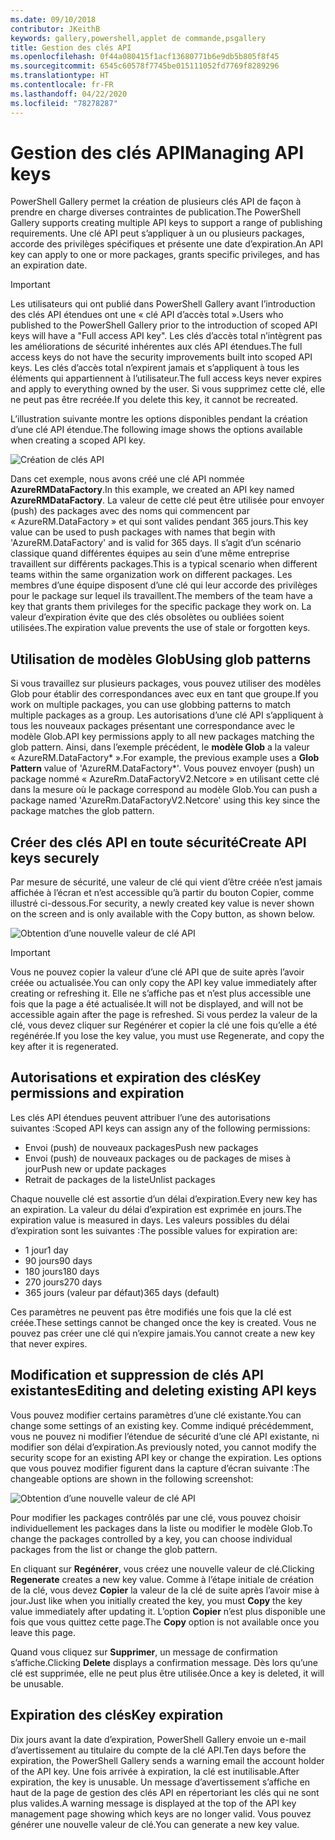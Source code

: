 ```yaml
---
ms.date: 09/10/2018
contributor: JKeithB
keywords: gallery,powershell,applet de commande,psgallery
title: Gestion des clés API
ms.openlocfilehash: 0f44a080415f1acf13680771b6e9db5b805f8f45
ms.sourcegitcommit: 6545c60578f7745be015111052fd7769f8289296
ms.translationtype: HT
ms.contentlocale: fr-FR
ms.lasthandoff: 04/22/2020
ms.locfileid: "78278287"
---
```

# <a name="managing-api-keys"></a><span data-ttu-id="09400-103">Gestion des clés API</span><span class="sxs-lookup"><span data-stu-id="09400-103">Managing API keys</span></span>

<span data-ttu-id="09400-104">PowerShell Gallery permet la création de plusieurs clés API de façon à prendre en charge diverses contraintes de publication.</span><span class="sxs-lookup"><span data-stu-id="09400-104">The PowerShell Gallery supports creating multiple API keys to support a range of publishing requirements.</span></span> <span data-ttu-id="09400-105">Une clé API peut s’appliquer à un ou plusieurs packages, accorde des privilèges spécifiques et présente une date d’expiration.</span><span class="sxs-lookup"><span data-stu-id="09400-105">An API key can apply to one or more packages, grants specific privileges, and has an expiration date.</span></span>

> [!IMPORTANT]
> <span data-ttu-id="09400-106">Les utilisateurs qui ont publié dans PowerShell Gallery avant l’introduction des clés API étendues ont une « clé API d’accès total ».</span><span class="sxs-lookup"><span data-stu-id="09400-106">Users who published to the PowerShell Gallery prior to the introduction of scoped API keys will have a "Full access API key".</span></span> <span data-ttu-id="09400-107">Les clés d’accès total n’intègrent pas les améliorations de sécurité inhérentes aux clés API étendues.</span><span class="sxs-lookup"><span data-stu-id="09400-107">The full access keys do not have the security improvements built into scoped API keys.</span></span> <span data-ttu-id="09400-108">Les clés d’accès total n’expirent jamais et s’appliquent à tous les éléments qui appartiennent à l’utilisateur.</span><span class="sxs-lookup"><span data-stu-id="09400-108">The full access keys never expires and apply to everything owned by the user.</span></span> <span data-ttu-id="09400-109">Si vous supprimez cette clé, elle ne peut pas être recréée.</span><span class="sxs-lookup"><span data-stu-id="09400-109">If you delete this key, it cannot be recreated.</span></span>

<span data-ttu-id="09400-110">L’illustration suivante montre les options disponibles pendant la création d’une clé API étendue.</span><span class="sxs-lookup"><span data-stu-id="09400-110">The following image shows the options available when creating a scoped API key.</span></span>

![Création de clés API](media/creating-APIkeys/PSGallery_KeyScoped.png)

<span data-ttu-id="09400-112">Dans cet exemple, nous avons créé une clé API nommée **AzureRMDataFactory**.</span><span class="sxs-lookup"><span data-stu-id="09400-112">In this example, we created an API key named **AzureRMDataFactory**.</span></span> <span data-ttu-id="09400-113">La valeur de cette clé peut être utilisée pour envoyer (push) des packages avec des noms qui commencent par « AzureRM.DataFactory » et qui sont valides pendant 365 jours.</span><span class="sxs-lookup"><span data-stu-id="09400-113">This key value can be used to push packages with names that begin with 'AzureRM.DataFactory' and is valid for 365 days.</span></span> <span data-ttu-id="09400-114">Il s’agit d’un scénario classique quand différentes équipes au sein d’une même entreprise travaillent sur différents packages.</span><span class="sxs-lookup"><span data-stu-id="09400-114">This is a typical scenario when different teams within the same organization work on different packages.</span></span> <span data-ttu-id="09400-115">Les membres d’une équipe disposent d’une clé qui leur accorde des privilèges pour le package sur lequel ils travaillent.</span><span class="sxs-lookup"><span data-stu-id="09400-115">The members of the team have a key that grants them privileges for the specific package they work on.</span></span>
<span data-ttu-id="09400-116">La valeur d’expiration évite que des clés obsolètes ou oubliées soient utilisées.</span><span class="sxs-lookup"><span data-stu-id="09400-116">The expiration value prevents the use of stale or forgotten keys.</span></span>

## <a name="using-glob-patterns"></a><span data-ttu-id="09400-117">Utilisation de modèles Glob</span><span class="sxs-lookup"><span data-stu-id="09400-117">Using glob patterns</span></span>

<span data-ttu-id="09400-118">Si vous travaillez sur plusieurs packages, vous pouvez utiliser des modèles Glob pour établir des correspondances avec eux en tant que groupe.</span><span class="sxs-lookup"><span data-stu-id="09400-118">If you work on multiple packages, you can use globbing patterns to match multiple packages as a group.</span></span> <span data-ttu-id="09400-119">Les autorisations d’une clé API s’appliquent à tous les nouveaux packages présentant une correspondance avec le modèle Glob.</span><span class="sxs-lookup"><span data-stu-id="09400-119">API key permissions apply to all new packages matching the glob pattern.</span></span> <span data-ttu-id="09400-120">Ainsi, dans l’exemple précédent, le **modèle Glob** a la valeur « AzureRM.DataFactory\* ».</span><span class="sxs-lookup"><span data-stu-id="09400-120">For example, the previous example uses a **Glob Pattern** value of 'AzureRM.DataFactory\*'.</span></span> <span data-ttu-id="09400-121">Vous pouvez envoyer (push) un package nommé « AzureRm.DataFactoryV2.Netcore » en utilisant cette clé dans la mesure où le package correspond au modèle Glob.</span><span class="sxs-lookup"><span data-stu-id="09400-121">You can push a package named 'AzureRm.DataFactoryV2.Netcore' using this key since the package matches the glob pattern.</span></span>

## <a name="create-api-keys-securely"></a><span data-ttu-id="09400-122">Créer des clés API en toute sécurité</span><span class="sxs-lookup"><span data-stu-id="09400-122">Create API keys securely</span></span>

<span data-ttu-id="09400-123">Par mesure de sécurité, une valeur de clé qui vient d’être créée n’est jamais affichée à l’écran et n’est accessible qu’à partir du bouton Copier, comme illustré ci-dessous.</span><span class="sxs-lookup"><span data-stu-id="09400-123">For security, a newly created key value is never shown on the screen and is only available with the Copy button, as shown below.</span></span>

![Obtention d’une nouvelle valeur de clé API](media/creating-APIkeys/PSGallery_CopyCreatedKey.png)

> [!IMPORTANT]
> <span data-ttu-id="09400-125">Vous ne pouvez copier la valeur d’une clé API que de suite après l’avoir créée ou actualisée.</span><span class="sxs-lookup"><span data-stu-id="09400-125">You can only copy the API key value immediately after creating or refreshing it.</span></span> <span data-ttu-id="09400-126">Elle ne s’affiche pas et n’est plus accessible une fois que la page a été actualisée.</span><span class="sxs-lookup"><span data-stu-id="09400-126">It will not be displayed, and will not be accessible again after the page is refreshed.</span></span> <span data-ttu-id="09400-127">Si vous perdez la valeur de la clé, vous devez cliquer sur Regénérer et copier la clé une fois qu’elle a été regénérée.</span><span class="sxs-lookup"><span data-stu-id="09400-127">If you lose the key value, you must use Regenerate, and copy the key after it is regenerated.</span></span>

## <a name="key-permissions-and-expiration"></a><span data-ttu-id="09400-128">Autorisations et expiration des clés</span><span class="sxs-lookup"><span data-stu-id="09400-128">Key permissions and expiration</span></span>

<span data-ttu-id="09400-129">Les clés API étendues peuvent attribuer l’une des autorisations suivantes :</span><span class="sxs-lookup"><span data-stu-id="09400-129">Scoped API keys can assign any of the following permissions:</span></span>

- <span data-ttu-id="09400-130">Envoi (push) de nouveaux packages</span><span class="sxs-lookup"><span data-stu-id="09400-130">Push new packages</span></span>
- <span data-ttu-id="09400-131">Envoi (push) de nouveaux packages ou de packages de mises à jour</span><span class="sxs-lookup"><span data-stu-id="09400-131">Push new or update packages</span></span>
- <span data-ttu-id="09400-132">Retrait de packages de la liste</span><span class="sxs-lookup"><span data-stu-id="09400-132">Unlist packages</span></span>

<span data-ttu-id="09400-133">Chaque nouvelle clé est assortie d’un délai d’expiration.</span><span class="sxs-lookup"><span data-stu-id="09400-133">Every new key has an expiration.</span></span> <span data-ttu-id="09400-134">La valeur du délai d’expiration est exprimée en jours.</span><span class="sxs-lookup"><span data-stu-id="09400-134">The expiration value is measured in days.</span></span> <span data-ttu-id="09400-135">Les valeurs possibles du délai d’expiration sont les suivantes :</span><span class="sxs-lookup"><span data-stu-id="09400-135">The possible values for expiration are:</span></span>

- <span data-ttu-id="09400-136">1 jour</span><span class="sxs-lookup"><span data-stu-id="09400-136">1 day</span></span>
- <span data-ttu-id="09400-137">90 jours</span><span class="sxs-lookup"><span data-stu-id="09400-137">90 days</span></span>
- <span data-ttu-id="09400-138">180 jours</span><span class="sxs-lookup"><span data-stu-id="09400-138">180 days</span></span>
- <span data-ttu-id="09400-139">270 jours</span><span class="sxs-lookup"><span data-stu-id="09400-139">270 days</span></span>
- <span data-ttu-id="09400-140">365 jours (valeur par défaut)</span><span class="sxs-lookup"><span data-stu-id="09400-140">365 days (default)</span></span>

<span data-ttu-id="09400-141">Ces paramètres ne peuvent pas être modifiés une fois que la clé est créée.</span><span class="sxs-lookup"><span data-stu-id="09400-141">These settings cannot be changed once the key is created.</span></span> <span data-ttu-id="09400-142">Vous ne pouvez pas créer une clé qui n’expire jamais.</span><span class="sxs-lookup"><span data-stu-id="09400-142">You cannot create a new key that never expires.</span></span>

## <a name="editing-and-deleting-existing-api-keys"></a><span data-ttu-id="09400-143">Modification et suppression de clés API existantes</span><span class="sxs-lookup"><span data-stu-id="09400-143">Editing and deleting existing API keys</span></span>

<span data-ttu-id="09400-144">Vous pouvez modifier certains paramètres d’une clé existante.</span><span class="sxs-lookup"><span data-stu-id="09400-144">You can change some settings of an existing key.</span></span> <span data-ttu-id="09400-145">Comme indiqué précédemment, vous ne pouvez ni modifier l’étendue de sécurité d’une clé API existante, ni modifier son délai d’expiration.</span><span class="sxs-lookup"><span data-stu-id="09400-145">As previously noted, you cannot modify the security scope for an existing API key or change the expiration.</span></span> <span data-ttu-id="09400-146">Les options que vous pouvez modifier figurent dans la capture d’écran suivante :</span><span class="sxs-lookup"><span data-stu-id="09400-146">The changeable options are shown in the following screenshot:</span></span>

![Obtention d’une nouvelle valeur de clé API](media/creating-APIkeys/PSGallery_EditAPIKey.png)

<span data-ttu-id="09400-148">Pour modifier les packages contrôlés par une clé, vous pouvez choisir individuellement les packages dans la liste ou modifier le modèle Glob.</span><span class="sxs-lookup"><span data-stu-id="09400-148">To change the packages controlled by a key, you can choose individual packages from the list or change the glob pattern.</span></span>

<span data-ttu-id="09400-149">En cliquant sur **Regénérer**, vous créez une nouvelle valeur de clé.</span><span class="sxs-lookup"><span data-stu-id="09400-149">Clicking **Regenerate** creates a new key value.</span></span> <span data-ttu-id="09400-150">Comme à l’étape initiale de création de la clé, vous devez **Copier** la valeur de la clé de suite après l’avoir mise à jour.</span><span class="sxs-lookup"><span data-stu-id="09400-150">Just like when you initially created the key, you must **Copy** the key value immediately after updating it.</span></span> <span data-ttu-id="09400-151">L’option **Copier** n’est plus disponible une fois que vous quittez cette page.</span><span class="sxs-lookup"><span data-stu-id="09400-151">The **Copy** option is not available once you leave this page.</span></span>

<span data-ttu-id="09400-152">Quand vous cliquez sur **Supprimer**, un message de confirmation s’affiche.</span><span class="sxs-lookup"><span data-stu-id="09400-152">Clicking **Delete** displays a confirmation message.</span></span> <span data-ttu-id="09400-153">Dès lors qu’une clé est supprimée, elle ne peut plus être utilisée.</span><span class="sxs-lookup"><span data-stu-id="09400-153">Once a key is deleted, it will be unusable.</span></span>

## <a name="key-expiration"></a><span data-ttu-id="09400-154">Expiration des clés</span><span class="sxs-lookup"><span data-stu-id="09400-154">Key expiration</span></span>

<span data-ttu-id="09400-155">Dix jours avant la date d’expiration, PowerShell Gallery envoie un e-mail d’avertissement au titulaire du compte de la clé API.</span><span class="sxs-lookup"><span data-stu-id="09400-155">Ten days before the expiration, the PowerShell Gallery sends a warning email the account holder of the API key.</span></span> <span data-ttu-id="09400-156">Une fois arrivée à expiration, la clé est inutilisable.</span><span class="sxs-lookup"><span data-stu-id="09400-156">After expiration, the key is unusable.</span></span> <span data-ttu-id="09400-157">Un message d’avertissement s’affiche en haut de la page de gestion des clés API en répertoriant les clés qui ne sont plus valides.</span><span class="sxs-lookup"><span data-stu-id="09400-157">A warning message is displayed at the top of the API key management page showing which keys are no longer valid.</span></span> <span data-ttu-id="09400-158">Vous pouvez générer une nouvelle valeur de clé.</span><span class="sxs-lookup"><span data-stu-id="09400-158">You can generate a new key value.</span></span>
